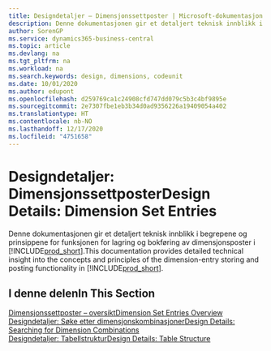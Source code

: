 ```yaml
---
title: Designdetaljer – Dimensjonssettposter | Microsoft-dokumentasjon
description: Denne dokumentasjonen gir et detaljert teknisk innblikk i begrepene og prinsippene som brukes til å utforme funksjonen for lagring og bokføring av dimensjonsposter på nytt.
author: SorenGP
ms.service: dynamics365-business-central
ms.topic: article
ms.devlang: na
ms.tgt_pltfrm: na
ms.workload: na
ms.search.keywords: design, dimensions, codeunit
ms.date: 10/01/2020
ms.author: edupont
ms.openlocfilehash: d259769ca1c24908cfd747dd079c5b3c4bf9895e
ms.sourcegitcommit: 2e7307fbe1eb3b34d0ad9356226a19409054a402
ms.translationtype: HT
ms.contentlocale: nb-NO
ms.lasthandoff: 12/17/2020
ms.locfileid: "4751658"
---
```

# <a name="design-details-dimension-set-entries"></a><span data-ttu-id="76eb6-103">Designdetaljer: Dimensjonssettposter</span><span class="sxs-lookup"><span data-stu-id="76eb6-103">Design Details: Dimension Set Entries</span></span>
<span data-ttu-id="76eb6-104">Denne dokumentasjonen gir et detaljert teknisk innblikk i begrepene og prinsippene for funksjonen for lagring og bokføring av dimensjonsposter i [!INCLUDE[prod_short](includes/prod_short.md)].</span><span class="sxs-lookup"><span data-stu-id="76eb6-104">This documentation provides detailed technical insight into the concepts and principles of the dimension-entry storing and posting functionality in [!INCLUDE[prod_short](includes/prod_short.md)].</span></span>

## <a name="in-this-section"></a><span data-ttu-id="76eb6-105">I denne delen</span><span class="sxs-lookup"><span data-stu-id="76eb6-105">In This Section</span></span>  
[<span data-ttu-id="76eb6-106">Dimensjonssettposter – oversikt</span><span class="sxs-lookup"><span data-stu-id="76eb6-106">Dimension Set Entries Overview</span></span>](design-details-dimension-set-entries-overview.md)  
[<span data-ttu-id="76eb6-107">Designdetaljer: Søke etter dimensjonskombinasjoner</span><span class="sxs-lookup"><span data-stu-id="76eb6-107">Design Details: Searching for Dimension Combinations</span></span>](design-details-searching-for-dimension-combinations.md)  
[<span data-ttu-id="76eb6-108">Designdetaljer: Tabellstruktur</span><span class="sxs-lookup"><span data-stu-id="76eb6-108">Design Details: Table Structure</span></span>](design-details-table-structure.md)  
